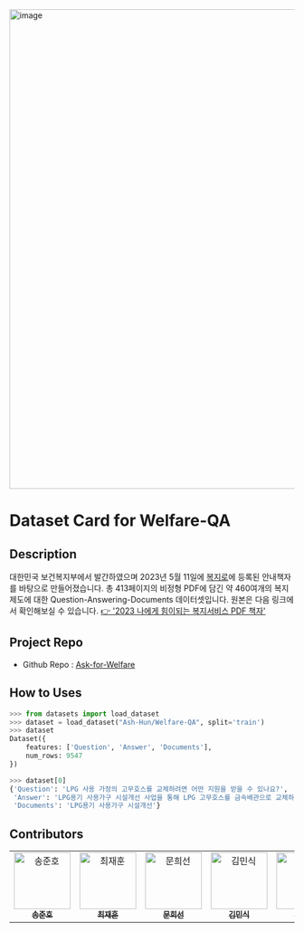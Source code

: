 <img width="848" alt="image" src="https://github.com/ash-hun/Welfare-QA/assets/32566767/f6c6a955-9e83-45f2-9446-1c641f53a430">

# Dataset Card for Welfare-QA

## Description

대한민국 보건복지부에서 발간하였으며 2023년 5월 11일에 [복지로](https://www.bokjiro.go.kr/ssis-tbu/index.do)에 등록된 안내책자를 바탕으로 만들어졌습니다.
총 413페이지의 비정형 PDF에 담긴 약 460여개의 복지제도에 대한 Question-Answering-Documents 데이터셋입니다.
원본은 다음 링크에서 확인해보실 수 있습니다. [👉 '2023 나에게 힘이되는 복지서비스 PDF 책자'](https://www.bokjiro.go.kr/ssis-tbu/twatxa/wlfarePr/selectWlfareSubMain.do?dmMnuParam=column27)

## Project Repo

- Github Repo : [Ask-for-Welfare](https://github.com/ssisOneTeam/Ask-for-Welfare)

## How to Uses

```python
>>> from datasets import load_dataset
>>> dataset = load_dataset("Ash-Hun/Welfare-QA", split='train')
>>> dataset
Dataset({
    features: ['Question', 'Answer', 'Documents'],
    num_rows: 9547
})
```

```python
>>> dataset[0]
{'Question': 'LPG 사용 가정의 고무호스를 교체하려면 어떤 지원을 받을 수 있나요?',
 'Answer': 'LPG용기 사용가구 시설개선 사업을 통해 LPG 고무호스를 금속배관으로 교체하는 데 필요한 지원을 받으실 수 있습니다.',
 'Documents': 'LPG용기 사용가구 시설개선'}
```


## Contributors

<table align="center">
  <tr>
    <td align="center">
      <a href="https://github.com/PangPangGod">
        <img src="https://github.com/PangPangGod.png" width="100px;" alt="송준호"/><br />
        <sub><b>송준호</b></sub>
      </a>
    </td>
    <td align="center">
      <a href="https://github.com/ash-hun">
        <img src="https://github.com/ash-hun.png" width="100px;" alt="최재훈"/><br />
        <sub><b>최재훈</b></sub>
      </a>
    </td>
    <td align="center">
      <a href="https://github.com/MoonHeesun">
        <img src="https://github.com/MoonHeesun.png" width="100px;" alt="문희선"/><br />
        <sub><b>문희선</b></sub>
      </a>
    </td>
    <td align="center">
      <a href="https://github.com/Noveled">
        <img src="https://github.com/Noveled.png" width="100px;" alt="김민식"/><br />
        <sub><b>김민식</b></sub>
      </a>
    </td>
    <td align="center">
      <a href="https://github.com/myeongjun1007">
        <img src="https://github.com/myeongjun1007.png" width="100px;" alt="현명준"/><br />
        <sub><b>현명준</b></sub>
      </a>
    </td>
    <td align="center">
      <a href="https://github.com/kha-jaejun">
        <img src="https://github.com/kha-jaejun.png" width="100px;" alt="가재준"/><br />
        <sub><b>가재준</b></sub>
      </a>
    </td>
  </tr>
</table>
